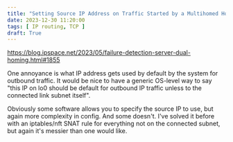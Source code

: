 ```yaml
---
title: "Setting Source IP Address on Traffic Started by a Multihomed Host"
date: 2023-12-30 11:20:00
tags: [ IP routing, TCP ]
draft: True
---
```

https://blog.ipspace.net/2023/05/failure-detection-server-dual-homing.html#1855

One annoyance is what IP address gets used by default by the system for outbound traffic. It would be nice to have a generic OS-level way to say "this IP on lo0 should be default for outbound IP traffic unless to the connected link subnet itself".

Obviously some software allows you to specify the source IP to use, but again more complexity in config. And some doesn't. I've solved it before with an iptables/nft SNAT rule for everything not on the connected subnet, but again it's messier than one would like.
